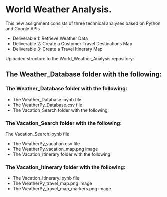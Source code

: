 # World Weather Analysis.

This new assignment consists of three technical analyses based on Python and Google APIs

- Deliverable 1: Retrieve Weather Data
- Deliverable 2: Create a Customer Travel Destinations Map
- Deliverable 3: Create a Travel Itinerary Map

Uploaded structure to the World_Weather_Analysis repository:

## The Weather_Database folder with the following:

### The Weather_Database folder with the following:
- The Weather_Database.ipynb file
- The WeatherPy_Database.csv file
- The Vacation_Search folder with the following:

### The Vacation_Search folder with the following:
The Vacation_Search.ipynb file
- The WeatherPy_vacation.csv file
- The WeatherPy_vacation_map.png image
- The Vacation_Itinerary folder with the following:

### The Vacation_Itinerary folder with the following:
- The Vacation_Itinerary.ipynb file
- The WeatherPy_travel_map.png image
- The WeatherPy_travel_map_markers.png image
